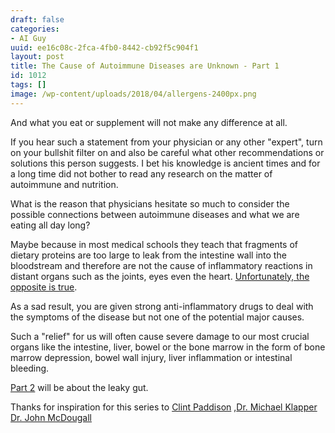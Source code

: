 ```yaml
---
draft: false
categories:
- AI Guy
uuid: ee16c08c-2fca-4fb0-8442-cb92f5c904f1
layout: post
title: The Cause of Autoimmune Diseases are Unknown - Part 1
id: 1012
tags: []
image: /wp-content/uploads/2018/04/allergens-2400px.png
---
```


And what you eat or supplement will not make any difference at all.

If you hear such a statement from your physician or any other "expert", turn on your bullshit filter on and also be careful what other recommendations or solutions this person suggests. I bet his knowledge is ancient times and for a long time did not bother to read any research on the matter of autoimmune and nutrition.

What is the reason that physicians hesitate so much to consider the possible connections between autoimmune diseases and what we are eating all day long? 

Maybe because in most medical schools they teach that fragments of dietary proteins are too large to leak from the intestine wall into the bloodstream and therefore are not the cause of inflammatory reactions in distant organs such as the joints, eyes even the heart. [Unfortunately, the opposite is true](https://www.ncbi.nlm.nih.gov/pmc/articles/PMC5440529/).

As a sad result, you are given strong anti-inflammatory drugs to deal with the symptoms of the disease but not one of the potential major causes.

Such a "relief" for us will often cause severe damage to our most crucial organs like the intestine, liver, bowel or the bone marrow in the form of bone marrow depression, bowel wall injury, liver inflammation or intestinal bleeding.

[Part 2](https://factastichealth.com/the-cause-of-autoimmune-diseases-are-unknown-part-2) will be about the leaky gut.

Thanks for inspiration for this series to [Clint Paddison](https://www.paddisonprogram.com/) ,[Dr. Michael Klapper](https://doctorklaper.com/answers/answers07) [Dr. John McDougall](https://www.drmcdougall.com/)

